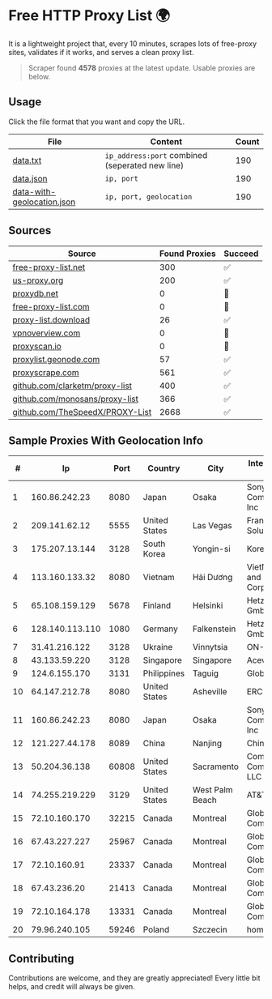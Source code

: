
# Free HTTP Proxy List 🌍

It is a lightweight project that, every 10 minutes, scrapes lots of free-proxy sites, validates if it works, and serves a clean proxy list.


> Scraper found **4578** proxies at the latest update. Usable proxies are below.

## Usage

Click the file format that you want and copy the URL.


|File|Content|Count|
|----|-------|-----|
|[data.txt](https://raw.githubusercontent.com/themiralay/Proxy-List-World/master/data.txt)|`ip_address:port` combined (seperated new line)|190|
|[data.json](https://raw.githubusercontent.com/themiralay/Proxy-List-World/master/data.json)|`ip, port`|190|
|[data-with-geolocation.json](https://raw.githubusercontent.com/themiralay/Proxy-List-World/master/data-with-geolocation.json)|`ip, port, geolocation`|190|

## Sources

|Source|Found Proxies|Succeed|
|------|-------------|-------|
|[free-proxy-list.net](https://free-proxy-list.net)|300|✅|
|[us-proxy.org](https://www.us-proxy.org)|200|✅|
|[proxydb.net](http://proxydb.net)|0|🚫|
|[free-proxy-list.com](https://free-proxy-list.com/?page=&port=&type%5B%5D=http&type%5B%5D=https&up_time=0&search=Search)|0|🚫|
|[proxy-list.download](https://www.proxy-list.download/HTTP)|26|✅|
|[vpnoverview.com](https://vpnoverview.com/privacy/anonymous-browsing/free-proxy-servers)|0|🚫|
|[proxyscan.io](https://www.proxyscan.io)|0|🚫|
|[proxylist.geonode.com](https://proxylist.geonode.com/api/proxy-list?limit=300&page=1&sort_by=lastChecked&sort_type=desc&protocols=http,https)|57|✅|
|[proxyscrape.com](https://api.proxyscrape.com/v2/?request=displayproxies&protocol=http&timeout=10000&country=all&ssl=all&anonymity=all)|561|✅|
|[github.com/clarketm/proxy-list](https://raw.githubusercontent.com/clarketm/proxy-list/master/proxy-list-raw.txt)|400|✅|
|[github.com/monosans/proxy-list](https://raw.githubusercontent.com/monosans/proxy-list/main/proxies/http.txt)|366|✅|
|[github.com/TheSpeedX/PROXY-List](https://raw.githubusercontent.com/TheSpeedX/PROXY-List/master/http.txt)|2668|✅|


## Sample Proxies With Geolocation Info

|#|Ip|Port|Country|City|Internet Service Provider|
|-|--|----|-------|----|-------------------------|
|1|160.86.242.23|8080|Japan|Osaka|Sony Network Communications Inc|
|2|209.141.62.12|5555|United States|Las Vegas|FranTech Solutions|
|3|175.207.13.144|3128|South Korea|Yongin-si|Korea Telecom|
|4|113.160.133.32|8080|Vietnam|Hải Dương|VietNam Post and Telecom Corporation|
|5|65.108.159.129|5678|Finland|Helsinki|Hetzner Online GmbH|
|6|128.140.113.110|1080|Germany|Falkenstein|Hetzner Online GmbH|
|7|31.41.216.122|3128|Ukraine|Vinnytsia|ON-LINE Ltd|
|8|43.133.59.220|3128|Singapore|Singapore|Aceville Pte.ltd|
|9|124.6.155.170|3131|Philippines|Taguig|Globe Telecom|
|10|64.147.212.78|8080|United States|Asheville|ERC Broadband|
|11|160.86.242.23|8080|Japan|Osaka|Sony Network Communications Inc|
|12|121.227.44.178|8089|China|Nanjing|China Telecom|
|13|50.204.36.138|60808|United States|Sacramento|Comcast Cable Communications, LLC|
|14|74.255.219.229|3129|United States|West Palm Beach|AT&T Corp.|
|15|72.10.160.170|32215|Canada|Montreal|GloboTech Communications|
|16|67.43.227.227|25967|Canada|Montreal|GloboTech Communications|
|17|72.10.160.91|23337|Canada|Montreal|GloboTech Communications|
|18|67.43.236.20|21413|Canada|Montreal|GloboTech Communications|
|19|72.10.164.178|13331|Canada|Montreal|GloboTech Communications|
|20|79.96.240.105|59246|Poland|Szczecin|home.pl network|



## Contributing

Contributions are welcome, and they are greatly appreciated! Every
little bit helps, and credit will always be given.

